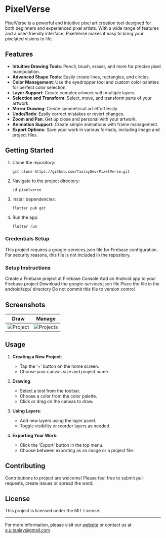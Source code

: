 # PixelVerse

PixelVerse is a powerful and intuitive pixel art creation tool designed for both beginners and experienced pixel artists. With a wide range of features and a user-friendly interface, PixelVerse makes it easy to bring your pixelated visions to life.

## Features

- **Intuitive Drawing Tools**: Pencil, brush, eraser, and more for precise pixel manipulation.
- **Advanced Shape Tools**: Easily create lines, rectangles, and circles.
- **Color Management**: Use the eyedropper tool and custom color palettes for perfect color selection.
- **Layer Support**: Create complex artwork with multiple layers.
- **Selection and Transform**: Select, move, and transform parts of your artwork.
- **Mirror Drawing**: Create symmetrical art effortlessly.
- **Undo/Redo**: Easily correct mistakes or revert changes.
- **Zoom and Pan**: Get up close and personal with your artwork.
- **Animation Support**: Create simple animations with frame management.
- **Export Options**: Save your work in various formats, including image and project files.

## Getting Started

1. Clone the repository:
   ```
   git clone https://github.com/TaalayDev/PixelVerse.git
   ```
2. Navigate to the project directory:
   ```
   cd pixelverse
   ```
3. Install dependencies:
   ```
   flutter pub get
   ```
4. Run the app:
   ```
   flutter run
   ```

### Credentials Setup
This project requires a google-services.json file for Firebase configuration. For security reasons, this file is not included in the repository.

### Setup Instructions
Create a Firebase project at Firebase Console
Add an Android app to your Firebase project
Download the google-services.json file
Place the file in the android/app/ directory
Do not commit this file to version control

## Screenshots

Draw | Manage
--- | ---
![Project]([https://is2-ssl.mzstatic.com/image/thumb/PurpleSource221/v4/6f/d2/d0/6fd2d0fd-0090-534f-016e-c2fde012c4cb/_U041d_U043e_U0432_U044b_U0438_U0306__U043f_U0440_U043e_U0435_U043a_U0442__U00286_U0029.png/0x0ss.png]) | ![Projects]([https://is2-ssl.mzstatic.com/image/thumb/PurpleSource221/v4/da/11/e9/da11e953-8fd6-597b-7715-9ad2dcc0e8b8/_U041d_U043e_U0432_U044b_U0438_U0306__U043f_U0440_U043e_U0435_U043a_U0442__U00289_U0029.png/0x0ss.png])

## Usage

1. **Creating a New Project**: 
   - Tap the '+' button on the home screen.
   - Choose your canvas size and project name.

2. **Drawing**: 
   - Select a tool from the toolbar.
   - Choose a color from the color palette.
   - Click or drag on the canvas to draw.

3. **Using Layers**:
   - Add new layers using the layer panel.
   - Toggle visibility or reorder layers as needed.

4. **Exporting Your Work**:
   - Click the 'Export' button in the top menu.
   - Choose between exporting as an image or a project file.

## Contributing

Contributions to project are welcome! Please feel free to submit pull requests, create issues or spread the word.

## License

This project is licensed under the MIT License.

---

For more information, please visit our [website](https://taalaydev.github.io) or contact us at a.u.taalay@gmail.com
